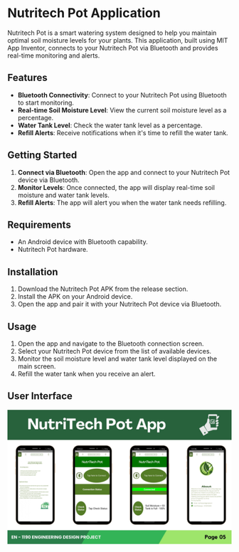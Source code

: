# Nutritech Pot Application

Nutritech Pot is a smart watering system designed to help you maintain optimal soil moisture levels for your plants. This application, built using MIT App Inventor, connects to your Nutritech Pot via Bluetooth and provides real-time monitoring and alerts.

## Features

- **Bluetooth Connectivity**: Connect to your Nutritech Pot using Bluetooth to start monitoring.
- **Real-time Soil Moisture Level**: View the current soil moisture level as a percentage.
- **Water Tank Level**: Check the water tank level as a percentage.
- **Refill Alerts**: Receive notifications when it's time to refill the water tank.

## Getting Started

1. **Connect via Bluetooth**: Open the app and connect to your Nutritech Pot device via Bluetooth.
2. **Monitor Levels**: Once connected, the app will display real-time soil moisture and water tank levels.
3. **Refill Alerts**: The app will alert you when the water tank needs refilling.

## Requirements

- An Android device with Bluetooth capability.
- Nutritech Pot hardware.

## Installation

1. Download the Nutritech Pot APK from the release section.
2. Install the APK on your Android device.
3. Open the app and pair it with your Nutritech Pot device via Bluetooth.

## Usage

1. Open the app and navigate to the Bluetooth connection screen.
2. Select your Nutritech Pot device from the list of available devices.
3. Monitor the soil moisture level and water tank level displayed on the main screen.
4. Refill the water tank when you receive an alert.

## User Interface

![User Interface](images/application.jpg)
